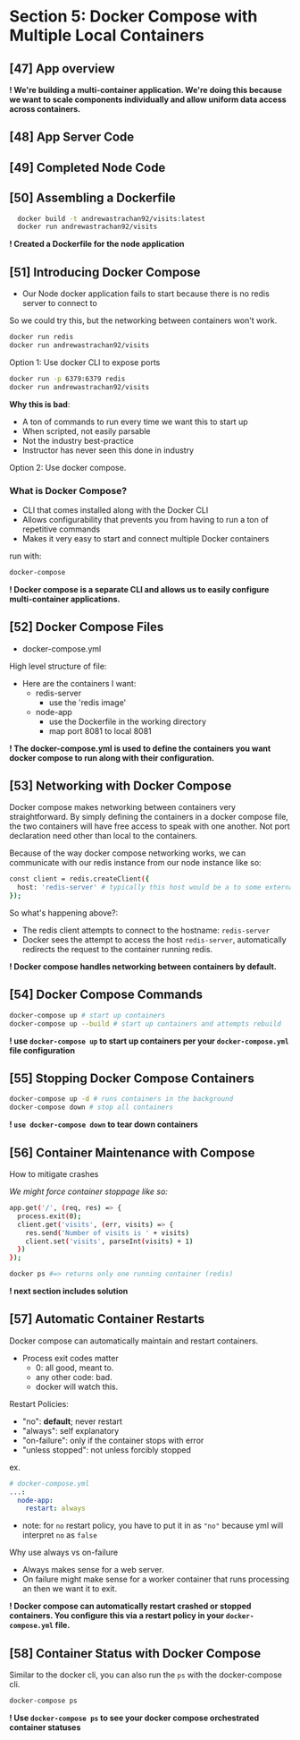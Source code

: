 # Section 5: Docker Compose with Multiple Local Containers

## [47] App overview
**! We're building a multi-container application. We're doing this because we want to scale components individually and allow uniform data access across containers.**

## [48] App Server Code
## [49] Completed Node Code

## [50] Assembling a Dockerfile
```bash
  docker build -t andrewastrachan92/visits:latest
  docker run andrewastrachan92/visits
```
**! Created a Dockerfile for the node application**
## [51] Introducing Docker Compose
- Our Node docker application fails to start because there is no redis server to connect to

So we could try this, but the networking between containers won't work.
```bash
docker run redis
docker run andrewastrachan92/visits
```

Option 1: Use docker CLI to expose ports
```bash
docker run -p 6379:6379 redis
docker run andrewastrachan92/visits
```
**Why this is bad**:
- A ton of commands to run every time we want this to start up
- When scripted, not easily parsable
- Not the industry best-practice
- Instructor has never seen this done in industry

Option 2: Use docker compose.

### What is Docker Compose?
- CLI that comes installed along with the Docker CLI
- Allows configurability that prevents you from having to run a ton of repetitive commands
- Makes it very easy to start and connect multiple Docker containers

run with:
```bash
docker-compose
```

**! Docker compose is a separate CLI and allows us to easily configure multi-container applications.**


## [52] Docker Compose Files

* docker-compose.yml

High level structure of file:

- Here are the containers I want:
  - redis-server
    - use the 'redis image'
  - node-app
    - use the Dockerfile in the working directory
    - map port 8081 to local 8081

**! The docker-compose.yml is used to define the containers you want docker compose to run along with their configuration.**

## [53] Networking with Docker Compose
Docker compose makes networking between containers very straightforward. By simply defining the containers in a docker compose file, the two containers will have free access to speak with one another. Not port declaration need other than local to the containers.

Because of the way docker compose networking works, we can communicate with our redis instance from our node instance like so:
```bash
const client = redis.createClient({
  host: 'redis-server' # typically this host would be a to some external instance of redis, ex. https://my-redis-server.
});
```
So what's happening above?:
- The redis client attempts to connect to the hostname: `redis-server`
- Docker sees the attempt to access the host `redis-server`, automatically redirects the request to the container running redis.

**! Docker compose handles networking between containers by default.**

## [54] Docker Compose Commands
```bash
docker-compose up # start up containers
docker-compose up --build # start up containers and attempts rebuild
```

**! use `docker-compose up` to start up containers per your `docker-compose.yml` file configuration**

## [55] Stopping Docker Compose Containers
```bash
docker-compose up -d # runs containers in the background
docker-compose down # stop all containers
```
**! `use docker-compose down` to tear down containers**

## [56] Container Maintenance with Compose
How to mitigate crashes

_We might force container stoppage like so:_
```bash
app.get('/', (req, res) => {
  process.exit(0);
  client.get('visits', (err, visits) => {
    res.send('Number of visits is ' + visits)
    client.set('visits', parseInt(visits) + 1)
  })
});
```

```bash
docker ps #=> returns only one running container (redis)
```
**! next section includes solution**

## [57] Automatic Container Restarts
Docker compose can automatically maintain and restart containers.

* Process exit codes matter
  - 0: all good, meant to.
  - any other code: bad.
  - docker will watch this.

Restart Policies:
- "no": **default**; never restart
- "always": self explanatory
- "on-failure": only if the container stops with error
- "unless stopped": not unless forcibly stopped

ex.
```yml
# docker-compose.yml
...:
  node-app:
    restart: always
```

* note: for `no` restart policy, you have to put it in as `"no"` because yml will interpret `no` as `false`

Why use always vs on-failure
- Always makes sense for a web server.
- On failure might make sense for a worker container that runs processing an then we want it to exit.

**! Docker compose can automatically restart crashed or stopped containers. You configure this via a restart policy in your `docker-compose.yml` file.**

## [58] Container Status with Docker Compose
Similar to the docker cli, you can also run the `ps` with the docker-compose cli.
```bash
docker-compose ps
```

**! Use `docker-compose ps` to see your docker compose orchestrated container statuses**
